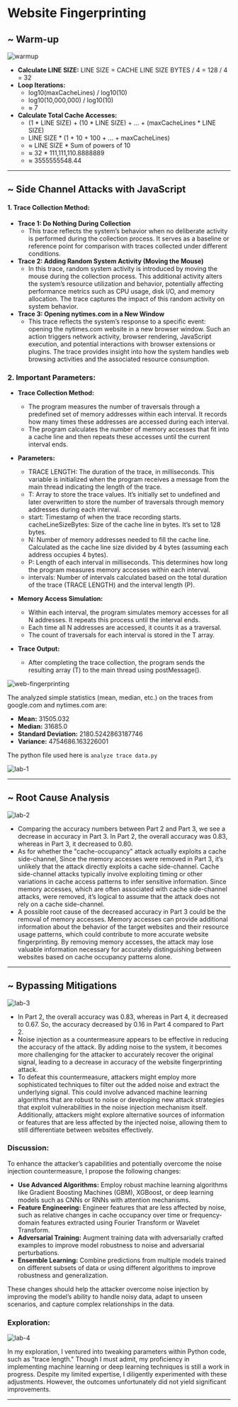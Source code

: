 # Website Fingerprinting
## ~ Warm-up

![warmup](/public/warmup.png)

- **Calculate LINE SIZE:** LINE SIZE = CACHE LINE SIZE BYTES / 4 = 128 / 4 = 32
- **Loop Iterations:**
  - log10(maxCacheLines) / log10(10)
  - log10(10,000,000) / log10(10)
  - ≈ 7
- **Calculate Total Cache Accesses:**
  - (1 * LINE SIZE) + (10 * LINE SIZE) + ... + (maxCacheLines * LINE SIZE)
  - LINE SIZE * (1 + 10 + 100 + ... + maxCacheLines)
  - ≈ LINE SIZE * Sum of powers of 10
  - ≈ 32 * 111,111,110.8888889
  - ≈ 3555555548.44

---

## ~ Side Channel Attacks with JavaScript
#### 1. Trace Collection Method:

- **Trace 1: Do Nothing During Collection**
  - This trace reflects the system’s behavior when no deliberate activity is performed during the collection process. It serves as a baseline or reference point for comparison with traces collected under different conditions.
- **Trace 2: Adding Random System Activity (Moving the Mouse)**
  - In this trace, random system activity is introduced by moving the mouse during the collection process. This additional activity alters the system’s resource utilization and behavior, potentially affecting performance metrics such as CPU usage, disk I/O, and memory allocation. The trace captures the impact of this random activity on system behavior.
- **Trace 3: Opening nytimes.com in a New Window**
  - This trace reflects the system’s response to a specific event: opening the nytimes.com website in a new browser window. Such an action triggers network activity, browser rendering, JavaScript execution, and potential interactions with browser extensions or plugins. The trace provides insight into how the system handles web browsing activities and the associated resource consumption.

### 2. Important Parameters:

- **Trace Collection Method:**
  - The program measures the number of traversals through a predefined set of memory addresses within each interval. It records how many times these addresses are accessed during each interval.
  - The program calculates the number of memory accesses that fit into a cache line and then repeats these accesses until the current interval ends.

- **Parameters:**
  - TRACE LENGTH: The duration of the trace, in milliseconds. This variable is initialized when the program receives a message from the main thread indicating the length of the trace.
  - T: Array to store the trace values. It’s initially set to undefined and later overwritten to store the number of traversals through memory addresses during each interval.
  - start: Timestamp of when the trace recording starts. cacheLineSizeBytes: Size of the cache line in bytes. It’s set to 128 bytes.
  - N: Number of memory addresses needed to fill the cache line. Calculated as the cache line size divided by 4 bytes (assuming each address occupies 4 bytes).
  - P: Length of each interval in milliseconds. This determines how long the program measures memory accesses within each interval.
  - intervals: Number of intervals calculated based on the total duration of the trace (TRACE LENGTH) and the interval length (P).

- **Memory Access Simulation:**
  - Within each interval, the program simulates memory accesses for all N addresses. It repeats this process until the interval ends.
  - Each time all N addresses are accessed, it counts it as a traversal.
  - The count of traversals for each interval is stored in the T array.

- **Trace Output:**
  - After completing the trace collection, the program sends the resulting array (T) to the main thread using postMessage().

![web-fingerprinting](/public/web-fingerprinting.png)

The analyzed simple statistics (mean, median, etc.) on the traces from google.com and nytimes.com are:

- **Mean:** 31505.032
- **Median:** 31685.0
- **Standard Deviation:** 2180.5242863187746
- **Variance:** 4754686.163226001

The python file used here is `analyze trace data.py`

![lab-1](/public/lab-1.png)

---

## ~ Root Cause Analysis

![lab-2](/public/lab-2.png)

- Comparing the accuracy numbers between Part 2 and Part 3, we see a decrease in accuracy in Part 3. In Part 2, the overall accuracy was 0.83, whereas in Part 3, it decreased to 0.80.
- As for whether the "cache-occupancy" attack actually exploits a cache side-channel, Since the memory accesses were removed in Part 3, it’s unlikely that the attack directly exploits a cache side-channel. Cache side-channel attacks typically involve exploiting timing or other variations in cache access patterns to infer sensitive information. Since memory accesses, which are often associated with cache side-channel attacks, were removed, it’s logical to assume that the attack does not rely on a cache side-channel.
- A possible root cause of the decreased accuracy in Part 3 could be the removal of memory accesses. Memory accesses can provide additional information about the behavior of the target websites and their resource usage patterns, which could contribute to more accurate website fingerprinting. By removing memory accesses, the attack may lose valuable information necessary for accurately distinguishing between websites based on cache occupancy patterns alone.

---

## ~ Bypassing Mitigations

![lab-3](/public/lab-3.png)

- In Part 2, the overall accuracy was 0.83, whereas in Part 4, it decreased to 0.67. So, the accuracy decreased by 0.16 in Part 4 compared to Part 2.
- Noise injection as a countermeasure appears to be effective in reducing the accuracy of the attack. By adding noise to the system, it becomes more challenging for the attacker to accurately recover the original signal, leading to a decrease in accuracy of the website fingerprinting attack.
- To defeat this countermeasure, attackers might employ more sophisticated techniques to filter out the added noise and extract the underlying signal. This could involve advanced machine learning algorithms that are robust to noise or developing new attack strategies that exploit vulnerabilities in the noise injection mechanism itself. Additionally, attackers might explore alternative sources of information or features that are less affected by the injected noise, allowing them to still differentiate between websites effectively.

### Discussion:

To enhance the attacker’s capabilities and potentially overcome the noise injection countermeasure, I propose the following changes:

- **Use Advanced Algorithms:** Employ robust machine learning algorithms like Gradient Boosting Machines (GBM), XGBoost, or deep learning models such as CNNs or RNNs with attention mechanisms.
- **Feature Engineering:** Engineer features that are less affected by noise, such as relative changes in cache occupancy over time or frequency-domain features extracted using Fourier Transform or Wavelet Transform.
- **Adversarial Training:** Augment training data with adversarially crafted examples to improve model robustness to noise and adversarial perturbations.
- **Ensemble Learning:** Combine predictions from multiple models trained on different subsets of data or using different algorithms to improve robustness and generalization.

These changes should help the attacker overcome noise injection by improving the model’s ability to handle noisy data, adapt to unseen scenarios, and capture complex relationships in the data.

### Exploration:

![lab-4](/public/lab-4.png)

In my exploration, I ventured into tweaking parameters within Python code, such as "trace length." Though I must admit, my proficiency in implementing machine learning or deep learning techniques is still a work in progress. Despite my limited expertise, I diligently experimented with these adjustments. However, the outcomes unfortunately did not yield significant improvements.

---

